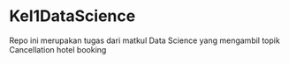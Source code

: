 # Kel1DataScience
Repo ini merupakan tugas dari matkul Data Science yang mengambil topik Cancellation hotel booking
